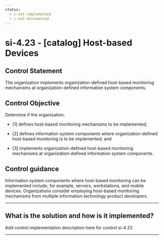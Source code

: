 ```yaml
---
status:
  - c-not-implemented
  - c-not-documented
---
```


# si-4.23 - \[catalog\] Host-based Devices

## Control Statement

The organization implements organization-defined host-based monitoring mechanisms at organization-defined information system components.

## Control Objective

Determine if the organization:

- \[1\] defines host-based monitoring mechanisms to be implemented;

- \[2\] defines information system components where organization-defined host-based monitoring is to be implemented; and

- \[3\] implements organization-defined host-based monitoring mechanisms at organization-defined information system components.

## Control guidance

Information system components where host-based monitoring can be implemented include, for example, servers, workstations, and mobile devices. Organizations consider employing host-based monitoring mechanisms from multiple information technology product developers.

______________________________________________________________________

## What is the solution and how is it implemented?

Add control implementation description here for control si-4.23

______________________________________________________________________
